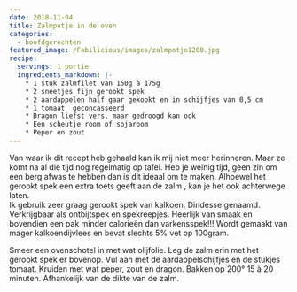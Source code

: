 ```yaml
---
date: 2018-11-04
title: Zalmpotje in de oven
categories:
  - hoofdgerechten
featured_image: /Fabilicious/images/zalmpotje1200.jpg
recipe:
  servings: 1 portie
  ingredients_markdown: |-
    * 1 stuk zalmfilet van 150g à 175g    * 2 sneetjes fijn gerookt spek    * 2 aardappelen half gaar gekookt en in schijfjes van 0,5 cm    * 1 tomaat  geconcasseerd    * Dragon liefst vers, maar gedroogd kan ook    * Een scheutje room of sojaroom    * Peper en zout
---
```

Van waar ik dit recept heb gehaald kan ik mij niet meer herinneren.Maar ze komt na al die tijd nog regelmatig op tafel.Heb je weinig tijd, geen zin om een berg afwas te hebben dan is dit ideaal om te maken.Alhoewel het gerookt spek een extra toets geeft aan de zalm , kan je het ook achterwege laten.  Ik gebruik zeer graag gerookt spek van kalkoen.Dindesse genaamd.Verkrijgbaar als ontbijtspek en spekreepjes. Heerlijk van smaak en bovendien een pak minder calorieën dan varkensspek!!!Wordt gemaakt van mager kalkoendijvlees en bevat slechts 5% vet op 100gram.

<!--more-->

Smeer een ovenschotel in met wat olijfolie.Leg de zalm erin met het gerookt spek er bovenop.Vul aan met de aardappelschijfjes en de stukjes tomaat.Kruiden met wat peper, zout en dragon.Bakken op 200° 15 à 20 minuten. Afhankelijk van de dikte van de zalm.